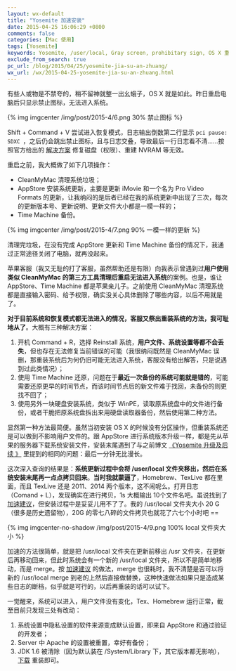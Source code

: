```yaml
---
layout: wx-default
title: "Yosemite 加速安装"
date: 2015-04-25 16:06:29 +0800
comments: false
categories: [Mac 使用]
tags: [Yosemite]
keywords: Yosemite, /user/local, Gray screen, prohibitary sign, OS X 重装系统
exclude_from_search: true
pc_url: /blog/2015/04/25/yosemite-jia-su-an-zhuang/
wx_url: /wx/2015-04-25-yosemite-jia-su-an-zhuang.html
---
```


<!-- excerpt start -->

有些人或物是不禁夸的，稍不留神就整一出幺蛾子，OS X 就是如此。昨日重启电脑后只显示禁止图标，无法进入系统。

{% img imgcenter /img/post/2015-4/6.png 30% 禁止图标 %}

Shift + Command + V 尝试进入恢复模式，日志输出倒数第二行显示 `pci pause: SDXC `，之后仍会跳出禁止图标，且与日志交叠，导致最后一行日志看不清……按照官方给出的 [解决方案](https://support.apple.com/en-us/HT204325) 修复磁盘（权限）、重建 NVRAM 等无效。

重启之前，我大概做了如下几项操作：

- CleanMyMac 清理系统垃圾；
- AppStore 安装系统更新，主要是更新 iMovie 和一个名为 Pro Video Formats 的更新，让我纳闷的是后者已经在我的系统更新中出现了三次，每次的更新版本号、更新说明、更新文件大小都是一模一样的；
- Time Machine 备份。

{% img imgcenter /img/post/2015-4/7.png 90% 一模一样的更新 %}

清理完垃圾，在没有完成 AppStore 更新和 Time Machine 备份的情况下，我通过正常途径关闭了电脑，就再没起来。

苹果客服（我又无耻的打了客服，虽然帮助还是有限）向我表示曾遇到过**用户使用类似 CleanMyMac 的第三方工具清理后重启无法进入系统**的案例。也是，谁让 AppStore、Time Machine 都是苹果亲儿子。之前使用 CleanMyMac 清理系统都是直接输入密码、给予权限，确实没关心具体删除了哪些内容，以后不用就是了。

<!-- excerpt end -->

**对于目前系统和恢复模式都无法进入的情况，客服又祭出重装系统的方法，我可耻地从了**。大概有三种解决方案： 

1. 开机 Command + R，选择 Reinstall 系统，**用户文件、系统设置等都不会丢失**，但也存在无法修复当前错误的可能（我很纳闷既然是 CleanMyMac 误删，那重装系统后为何仍旧可能无法进入系统，客服没有给出解答，只是说遇到过此类情况）；
2. 使用 Time Machine 还原，问题在于**最近一次备份的系统可能就是错的**，可能需要还原更早的时间节点，而该时间节点后的新文件难于找回，未备份的则更找不回了；
3. 使用另外一块硬盘安装系统，类似于 WinPE，读取原系统盘中的文件进行备份，或者干脆把原系统盘拆出来用硬盘读取器备份，然后使用第二种方法。

显然第一种方法最简便。虽然当初安装 OS X 的时候没有分区操作，但重装系统还是可以做到不影响用户文件的。跟 AppStore 进行系统版本升级一样，都是先从苹果的服务器下载系统安装文件，安装末尾遇到了与之前博文 [《Yosemite 升级及后续 》](http://frank19900731.github.io/blog/2014/10/18/yosemite-sheng-ji-ji-hou-xu/) 里提到的相同的问题：最后一分钟无比漫长。

这次深入查询的结果是：**系统更新过程中会将 /user/local 文件夹移出，然后在系统安装末尾再一点点拷贝回来**。**当时我就蒙逼了**，Homebrew、TexLive 都在里面，而且 TexLive 还是 2011、2014 两个版本，这不闹呢么。打开日志（Comand  + L），发现确实在进行拷贝，1s 大概输出 10个文件名吧。虽说找到了 [加速建议](https://jimlindley.com/blog/yosemite-upgrade-homebrew-tips/)，但安装过程中是妥妥儿用不了了。我的 /usr/local 文件夹大小 20 G（很多是历史遗留物），20G 的零七八碎的文件拷贝也就花了六七个小时吧 ==

{% img imgcenter-no-shadow /img/post/2015-4/9.png 100% local 文件夹大小 %}

加速的方法很简单，就是把 /usr/local 文件夹在更新前移出 /usr 文件夹，在更新后再移动回来，但此时系统会有一个新的 /usr/local 文件夹，所以不是简单地移动，而是 merge。按 [加速建议](https://jimlindley.com/blog/yosemite-upgrade-homebrew-tips/) 的做法，merge 也很耗时，我不清楚是否可以将新的 /usr/local merge 到老的上然后直接做替换，这种快速做法如果只是造成某些日志的断档，似乎就是可行的，以后再重装的话可以试下。

一觉醒来，系统可以进入，用户文件没有变化，Tex、Homebrew 运行正常，截至目前只发现三处有改动：

1. 系统设置中隐私设置的软件来源变成默认设置，即来自 AppStore 和通过验证的开发者；
2. Server 中 Apache 的设置被重置，幸好有备份；
3. JDK 1.6 被清除（因为默认装在 /System/Library 下，其它版本都无影响），[下载](https://support.apple.com/kb/DL1572?viewlocale=en_US&locale=en_US) 重装即可。